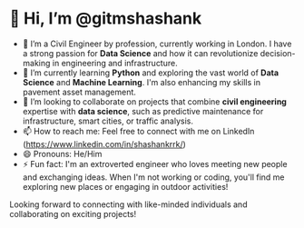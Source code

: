# 👋 Hi, I’m @gitmshashank

- 👀 I’m a Civil Engineer by profession, currently working in London. I have a strong passion for **Data Science** and how it can revolutionize decision-making in engineering and infrastructure.
- 🌱 I’m currently learning **Python** and exploring the vast world of **Data Science** and **Machine Learning**. I'm also enhancing my skills in pavement asset management.
- 💞️ I’m looking to collaborate on projects that combine **civil engineering** expertise with **data science**, such as predictive maintenance for infrastructure, smart cities, or traffic analysis.
- 📫 How to reach me: Feel free to connect with me on LinkedIn (https://www.linkedin.com/in/shashankrrk/)
- 😄 Pronouns: He/Him
- ⚡ Fun fact: I'm an extroverted engineer who loves meeting new people and exchanging ideas. When I'm not working or coding, you'll find me exploring new places or engaging in outdoor activities!

Looking forward to connecting with like-minded individuals and collaborating on exciting projects!


<!---
gitmshashank/gitmshashank is a ✨ special ✨ repository because its `README.md` (this file) appears on your GitHub profile.
You can click the Preview link to take a look at your changes.
--->

